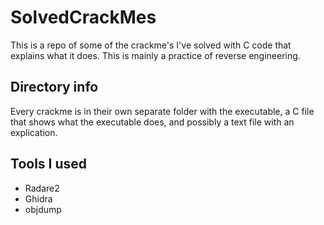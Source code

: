 # SolvedCrackMes

This is a repo of some of the crackme's I've solved with C code that explains what it does. This is mainly a practice of reverse engineering.

## Directory info

Every crackme is in their own separate folder with the executable, a C file that shows what the executable does, and possibly a text file with an explication. 

## Tools I used

- Radare2
- Ghidra
- objdump